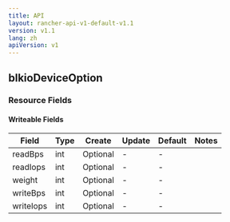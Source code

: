 ```yaml
---
title: API
layout: rancher-api-v1-default-v1.1
version: v1.1
lang: zh
apiVersion: v1
---
```


## blkioDeviceOption



### Resource Fields

#### Writeable Fields

Field | Type | Create | Update | Default | Notes
---|---|---|---|---|---
readBps | int | Optional | - | - | 
readIops | int | Optional | - | - | 
weight | int | Optional | - | - | 
writeBps | int | Optional | - | - | 
writeIops | int | Optional | - | - | 



<br>
